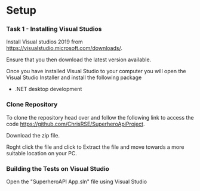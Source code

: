 # Setup

### Task 1 - Installing Visual Studios

Install Visual studios 2019 from https://visualstudio.microsoft.com/downloads/.

Ensure that you then download the latest version available.

Once you have installed Visual Studio to your computer you will open the Visual Studio Installer and install the following package

- .NET desktop development

### Clone Repository 

To clone the repository head over and follow the following link to access the code https://github.com/ChrisRSE/SuperheroApiProject.

Download the zip file.

Roght click the file and click to Extract the file and move towards a more suitable location on your PC.

### Building the Tests on Visual Studio 

Open the "SuperheroAPI App.sln" file using Visual Studio





